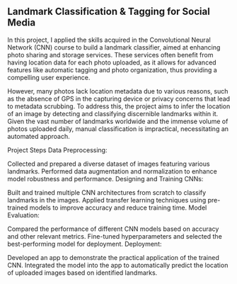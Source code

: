## Landmark Classification & Tagging for Social Media

In this project, I applied the skills acquired in the Convolutional Neural Network (CNN) course to build a landmark classifier, aimed at enhancing photo sharing and storage services. These services often benefit from having location data for each photo uploaded, as it allows for advanced features like automatic tagging and photo organization, thus providing a compelling user experience.

However, many photos lack location metadata due to various reasons, such as the absence of GPS in the capturing device or privacy concerns that lead to metadata scrubbing. To address this, the project aims to infer the location of an image by detecting and classifying discernible landmarks within it. Given the vast number of landmarks worldwide and the immense volume of photos uploaded daily, manual classification is impractical, necessitating an automated approach.

Project Steps
Data Preprocessing:

Collected and prepared a diverse dataset of images featuring various landmarks.
Performed data augmentation and normalization to enhance model robustness and performance.
Designing and Training CNNs:

Built and trained multiple CNN architectures from scratch to classify landmarks in the images.
Applied transfer learning techniques using pre-trained models to improve accuracy and reduce training time.
Model Evaluation:

Compared the performance of different CNN models based on accuracy and other relevant metrics.
Fine-tuned hyperparameters and selected the best-performing model for deployment.
Deployment:

Developed an app to demonstrate the practical application of the trained CNN.
Integrated the model into the app to automatically predict the location of uploaded images based on identified landmarks.
